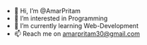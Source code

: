 - 👋 Hi, I’m @AmarPritam
- 👀 I’m interested in Programming
- 🌱 I’m currently learning Web-Development
- 📫 Reach me on amarpritam30@gmail.com

<!---
AmarPritam/AmarPritam is a ✨ special ✨ repository because its `README.md` (this file) appears on your GitHub profile.
You can click the Preview link to take a look at your changes.
--->
